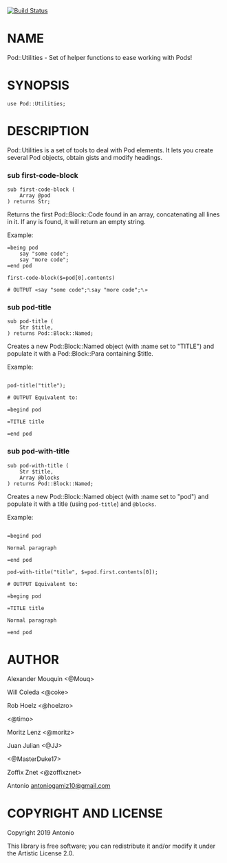 [![Build Status](https://travis-ci.org/antoniogamiz/Pod-Utilities.svg?branch=master)](https://travis-ci.org/antoniogamiz/Pod-Utilities)

# NAME

Pod::Utilities - Set of helper functions to ease working with Pods!

# SYNOPSIS

```perl6
use Pod::Utilities;
```

# DESCRIPTION

Pod::Utilities is a set of tools to deal with Pod elements. It lets you create several Pod objects, obtain gists and modify headings.

### sub first-code-block

```perl6
sub first-code-block (
    Array @pod
) returns Str;
```

Returns the first Pod::Block::Code found in an array, concatenating all lines in it.
If any is found, it will return an empty string.

Example:

```perl6
=being pod
    say "some code";
    say "more code";
=end pod

first-code-block($=pod[0].contents)

# OUTPUT «say "some code";␤say "more code";␤»
```

### sub pod-title

```perl6
sub pod-title (
    Str $title,
) returns Pod::Block::Named;
```

Creates a new Pod::Block::Named object (with :name set to "TITLE")
and populate it with a Pod::Block::Para containing \$title.

Example:

```perl6

pod-title("title");

# OUTPUT Equivalent to:

=begind pod

=TITLE title

=end pod
```

### sub pod-with-title

```perl6
sub pod-with-title (
    Str $title,
    Array @blocks
) returns Pod::Block::Named;
```

Creates a new Pod::Block::Named object (with :name set to "pod")
and populate it with a title (using `pod-title`) and `@blocks`.

Example:

```perl6

=begind pod

Normal paragraph

=end pod

pod-with-title("title", $=pod.first.contents[0]);

# OUTPUT Equivalent to:

=beging pod

=TITLE title

Normal paragraph

=end pod
```

# AUTHOR

Alexander Mouquin <@Mouq>

Will Coleda <@coke>

Rob Hoelz <@hoelzro>

<@timo>

Moritz Lenz <@moritz>

Juan Julian <@JJ>

<@MasterDuke17>

Zoffix Znet <@zoffixznet>

Antonio <antoniogamiz10@gmail.com>

# COPYRIGHT AND LICENSE

Copyright 2019 Antonio

This library is free software; you can redistribute it and/or modify it under the Artistic License 2.0.
